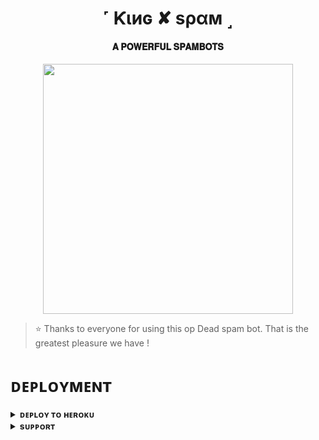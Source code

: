<h1 align="center"><b>˹ Ƙιиɢ  ✘ sραм ˼</b></h1>

<h4 align="center"> 𝐀 𝐏𝐎𝐖𝐄𝐑𝐅𝐔𝐋 𝐒𝐏𝐀𝐌𝐁𝐎𝐓𝐒</h4>

<p align="center"><a href="https://t.me/Saif_Dictator"><img src="https://graph.org/file/783ec03ae235961488741.jpg" width="400"></a></p>


> ⭐️ Thanks to everyone for using this op Dead spam bot. That is the greatest pleasure we have !


# ᴅᴇᴘʟᴏʏᴍᴇɴᴛ


<details>
<summary><b>ᴅᴇᴘʟᴏʏ ᴛᴏ ʜᴇʀᴏᴋᴜ</b></summary>
<br>

[![Deploy](https://www.herokucdn.com/deploy/button.svg)](https://dashboard.heroku.com/new?template=https://github.com/SAIFDEAD/SPAMBOT)

</details>


<details>
<summary><b>sᴜᴘᴘᴏʀᴛ</b></summary>
<br>

<a href="https://t.me/SAIFHELPGC"><img src="https://img.shields.io/badge/Join-Telegram%20Channel-red.svg?logo=Telegram"></a>

</details>
